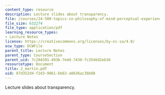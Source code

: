 ```yaml
---
content_type: resource
description: Lecture slides about transparency.
file: /courses/24-500-topics-in-philosophy-of-mind-perceptual-experience-spring-2007/87d352d4f2d39861bb63a8636ac3bb88_2_martin.pdf
file_size: 632274
file_type: application/pdf
learning_resource_types:
- Lecture Notes
license: https://creativecommons.org/licenses/by-nc-sa/4.0/
ocw_type: OCWFile
parent_title: Lecture Notes
parent_type: CourseSection
parent_uid: 7c284391-493b-7e4d-7430-fc3546d2eb36
resourcetype: Document
title: 2_martin.pdf
uid: 87d352d4-f2d3-9861-bb63-a8636ac3bb88
---
```

Lecture slides about transparency.